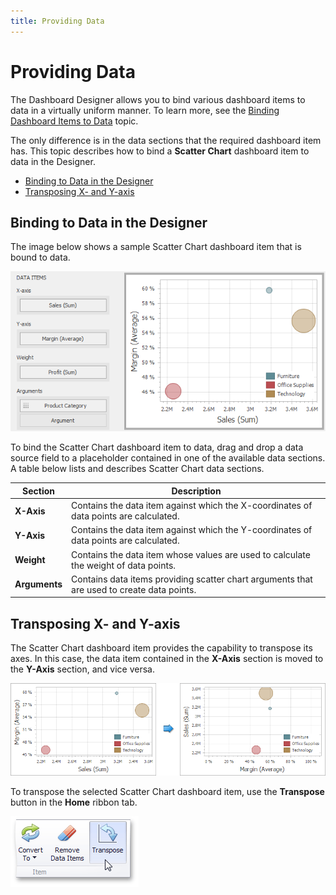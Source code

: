 ```yaml
---
title: Providing Data
---
```

# Providing Data
The Dashboard Designer allows you to bind various dashboard items to data in a virtually uniform manner. To learn more, see the [Binding Dashboard Items to Data](../../../../../dashboard-for-desktop/articles/dashboard-designer/binding-dashboard-items-to-data.md) topic.

The only difference is in the data sections that the required dashboard item has. This topic describes how to bind a **Scatter Chart** dashboard item to data in the Designer.
* [Binding to Data in the Designer](#bindingdesigner)
* [Transposing X- and Y-axis](#transposing)

## <a name="bindingdesigner"/>Binding to Data in the Designer
The image below shows a sample Scatter Chart dashboard item that is bound to data.

![ScatterChart_ProvidingData](../../../../images/Img120276.png)

To bind the Scatter Chart dashboard item to data, drag and drop a data source field to a placeholder contained in one of the available data sections. A table below lists and describes Scatter Chart data sections.

| Section | Description |
|---|---|
| **X-Axis** | Contains the data item against which the X-coordinates of data points are calculated. |
| **Y-Axis** | Contains the data item against which the Y-coordinates of data points are calculated. |
| **Weight** | Contains the data item whose values are used to calculate the weight of data points. |
| **Arguments** | Contains data items providing scatter chart arguments that are used to create data points. |

## <a name="transposing"/>Transposing X- and Y-axis
The Scatter Chart dashboard item provides the capability to transpose its axes. In this case, the data item contained in the **X-Axis** section is moved to the **Y-Axis** section, and vice versa.

![ScatterChart_Transpose](../../../../images/Img126580.png)

To transpose the selected Scatter Chart dashboard item, use the **Transpose** button in the **Home** ribbon tab.

![TransposeButton_Ribbon](../../../../images/Img23683.png)